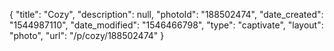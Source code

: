 {
    "title": "Cozy",
    "description": null,
    "photoId": "188502474",
    "date_created": "1544987110",
    "date_modified": "1546466798",
    "type": "captivate",
    "layout": "photo",
    "url": "\/p\/cozy\/188502474"
}